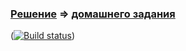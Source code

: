### [Решение](https://github.com/Mortiferus/AppVo2.1) => [домашнего задания](https://github.com/netology-code/aqa-homeworks/tree/aqa4/api-ci#%D0%B7%D0%B0%D0%B4%D0%B0%D1%87%D0%B0-2---json-schema)

([![Build status](https://ci.appveyor.com/api/projects/status/ejim2h8x837ccuuy?svg=true)](https://ci.appveyor.com/project/Mortiferus/appvo2-1))
